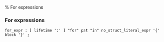 % For expressions

### For expressions

```antlr
for_expr : [ lifetime ':' ] "for" pat "in" no_struct_literal_expr '{' block '}' ;
```

